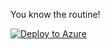 You know the routine!

[![Deploy to Azure](https://aka.ms/deploytoazurebutton)](https://portal.azure.com/#create/Microsoft.Template/uri/https%3A%2F%2Fraw.githubusercontent.com%2FCoffee-007%2FMicrosoftSentinel%2Fmain%2FDataConnectorDeployment%2FCortexXDR%2Fmaintemplate.json/createUIDefinitionUri/https%3A%2F%2Fraw.githubusercontent.com%2FCoffee-007%2FMicrosoftSentinel%2Fmain%2FDataConnectorDeployment%2FCortexXDR%2FcreateUiDefinition.json)
